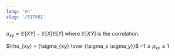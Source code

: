 ```yaml
---
lang: 'en'
slug: '/517401'
---
```


$\sigma_{xy} = \mathbb{E}[XY] - \mathbb{E}[X] \mathbb{E}[Y]$ where $\mathbb{E}[XY]$ is the correlation.

$\rho_{xy} = {\sigma_{xy} \over {\sigma_x \sigma_y}}$ $-1 \leq \rho_{xy} \leq 1$
